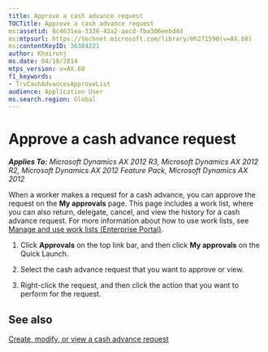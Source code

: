 ```yaml
---
title: Approve a cash advance request
TOCTitle: Approve a cash advance request
ms:assetid: 8c4631ea-3328-42a2-aacd-fba306eebd4d
ms:mtpsurl: https://technet.microsoft.com/library/Hh271590(v=AX.60)
ms:contentKeyID: 36384221
author: Khairunj
ms.date: 04/18/2014
mtps_version: v=AX.60
f1_keywords:
- TrvCashAdvancesApproveList
audience: Application User
ms.search.region: Global
---
```


# Approve a cash advance request 


_**Applies To:** Microsoft Dynamics AX 2012 R3, Microsoft Dynamics AX 2012 R2, Microsoft Dynamics AX 2012 Feature Pack, Microsoft Dynamics AX 2012_

When a worker makes a request for a cash advance, you can approve the request on the **My approvals** page. This page includes a work list, where you can also return, delegate, cancel, and view the history for a cash advance request. For more information about how to use work lists, see [Manage and use work lists (Enterprise Portal)](manage-and-use-work-lists-enterprise-portal.md).

1.  Click **Approvals** on the top link bar, and then click **My approvals** on the Quick Launch.

2.  Select the cash advance request that you want to approve or view.

3.  Right-click the request, and then click the action that you want to perform for the request.

## See also

[Create, modify, or view a cash advance request](create-modify-or-view-a-cash-advance-request.md)

  


